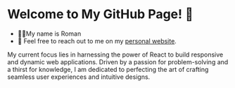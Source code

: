 # Welcome to My GitHub Page! 👋

- 👨‍💼My name is Roman
- 💬 Feel free to reach out to me on my [personal website](https://dev.bwrd.eu).

My current focus lies in harnessing the power of React to build responsive and dynamic web applications. Driven by a passion for problem-solving and a thirst for knowledge, I am dedicated to perfecting the art of crafting seamless user experiences and intuitive designs.
